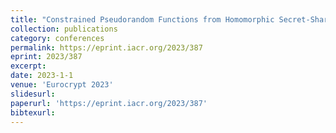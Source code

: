 ```yaml
---
title: "Constrained Pseudorandom Functions from Homomorphic Secret-Sharing"
collection: publications
category: conferences
permalink: https://eprint.iacr.org/2023/387
eprint: 2023/387
excerpt:
date: 2023-1-1
venue: 'Eurocrypt 2023'
slidesurl:
paperurl: 'https://eprint.iacr.org/2023/387'
bibtexurl:
---
```

